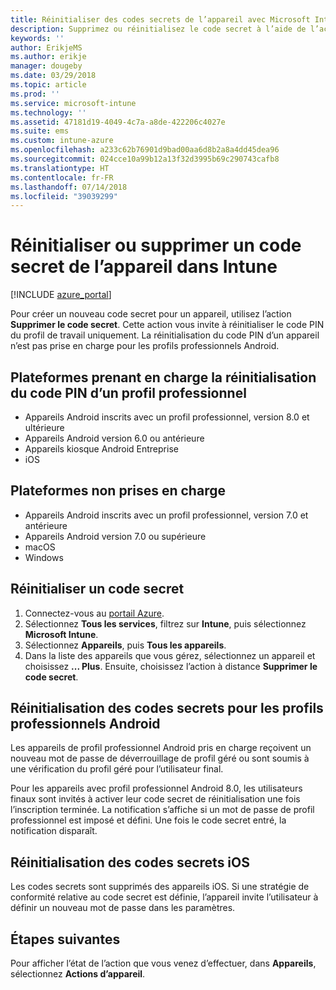 ```yaml
---
title: Réinitialiser des codes secrets de l’appareil avec Microsoft Intune - Azure | Microsoft Docs
description: Supprimez ou réinitialisez le code secret à l’aide de l’action de suppression de code secret sur les appareils que vous gérez ou analysez avec Intune.
keywords: ''
author: ErikjeMS
ms.author: erikje
manager: dougeby
ms.date: 03/29/2018
ms.topic: article
ms.prod: ''
ms.service: microsoft-intune
ms.technology: ''
ms.assetid: 47181d19-4049-4c7a-a8de-422206c4027e
ms.suite: ems
ms.custom: intune-azure
ms.openlocfilehash: a233c62b76901d9bad00aa6d8b2a8a4dd45dea96
ms.sourcegitcommit: 024cce10a99b12a13f32d3995b69c290743cafb8
ms.translationtype: HT
ms.contentlocale: fr-FR
ms.lasthandoff: 07/14/2018
ms.locfileid: "39039299"
---
```

# <a name="reset-or-remove-a-device-passcode-in-intune"></a>Réinitialiser ou supprimer un code secret de l’appareil dans Intune

[!INCLUDE [azure_portal](./includes/azure_portal.md)]

Pour créer un nouveau code secret pour un appareil, utilisez l’action **Supprimer le code secret**. Cette action vous invite à réinitialiser le code PIN du profil de travail uniquement. La réinitialisation du code PIN d’un appareil n’est pas prise en charge pour les profils professionnels Android.

## <a name="work-profile-pin-reset-supported-platforms"></a>Plateformes prenant en charge la réinitialisation du code PIN d’un profil professionnel

- Appareils Android inscrits avec un profil professionnel, version 8.0 et ultérieure 
- Appareils Android version 6.0 ou antérieure
- Appareils kiosque Android Entreprise
- iOS 
     
## <a name="unsupported-platforms"></a>Plateformes non prises en charge

- Appareils Android inscrits avec un profil professionnel, version 7.0 et antérieure
- Appareils Android version 7.0 ou supérieure
- macOS
- Windows

## <a name="reset-a-passcode"></a>Réinitialiser un code secret

1. Connectez-vous au [portail Azure](https://portal.azure.com).
2. Sélectionnez **Tous les services**, filtrez sur **Intune**, puis sélectionnez **Microsoft Intune**.
3. Sélectionnez **Appareils**, puis **Tous les appareils**.
4. Dans la liste des appareils que vous gérez, sélectionnez un appareil et choisissez **... Plus**. Ensuite, choisissez l’action à distance **Supprimer le code secret**.

## <a name="resetting-android-work-profile-passcodes"></a>Réinitialisation des codes secrets pour les profils professionnels Android

Les appareils de profil professionnel Android pris en charge reçoivent un nouveau mot de passe de déverrouillage de profil géré ou sont soumis à une vérification du profil géré pour l’utilisateur final. 

Pour les appareils avec profil professionnel Android 8.0, les utilisateurs finaux sont invités à activer leur code secret de réinitialisation une fois l’inscription terminée. La notification s’affiche si un mot de passe de profil professionnel est imposé et défini. Une fois le code secret entré, la notification disparaît.

## <a name="resetting-ios-passcodes"></a>Réinitialisation des codes secrets iOS

Les codes secrets sont supprimés des appareils iOS. Si une stratégie de conformité relative au code secret est définie, l’appareil invite l’utilisateur à définir un nouveau mot de passe dans les paramètres. 

## <a name="next-steps"></a>Étapes suivantes

Pour afficher l’état de l’action que vous venez d’effectuer, dans **Appareils**, sélectionnez **Actions d’appareil**.
